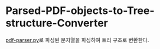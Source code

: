 # Parsed-PDF-objects-to-Tree-structure-Converter

[pdf-parser.py](https://blog.didierstevens.com/programs/pdf-tools/)로 파싱된 문자열을 파싱하여 트리 구조로 변환한다.
